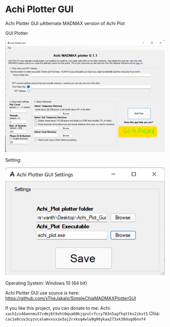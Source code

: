 # Achi Plotter GUI
Achi Plotter GUI uAlternate MADMAX version of Achi Plot

GUI Plotter

![Alt text](https://raw.githubusercontent.com/vanthoi/Achi-Plot-Gui/main/Achi_Plotter.png)

Setting:

![Alt text](https://raw.githubusercontent.com/vanthoi/Achi-Plot-Gui/main/Achi_Plotter_Settings.png)

Operating System: Windows 10 (64 bit)

Achi Plotter GUI use source is here: https://github.com/xTheJakalx/SimpleChiaMADMAXPlotterGUI

If you like this project, you can donate to me:
Achi: `xach1zs46annmu37vdmj6t9vht0qxa60kjqzulrfccy783n5agfhqttks2zkvt5`
Chia: `cac1e8cuv3cyzvcalwmvxsxzw3aj2rxksq4wlw9g90ykaa273xk30duqd6nnf4`
